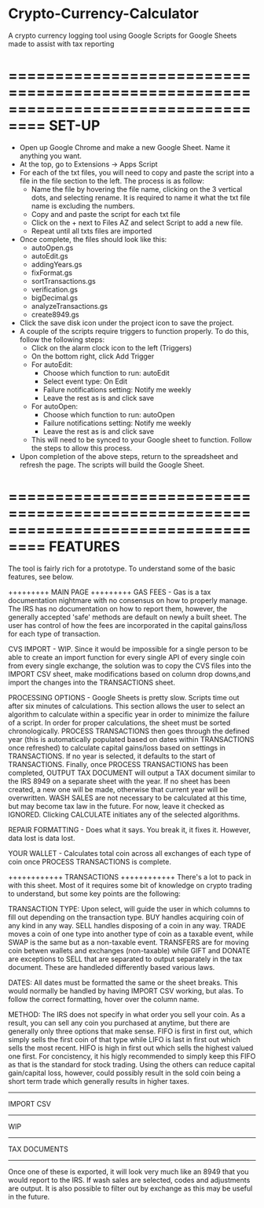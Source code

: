 # Crypto-Currency-Calculator
A crypto currency logging tool using Google Scripts for Google Sheets made to assist with tax reporting

==================================================================================
SET-UP
==================================================================================
- Open up Google Chrome and make a new Google Sheet. Name it anything you want.
- At the top, go to Extensions -> Apps Script
- For each of the txt files, you will need to copy and paste the script into a
  file in the file section to the left. The process is as follow:
	- Name the file by hovering the file name, clicking on the 3 vertical 
	  dots, and selecting rename. It is required to name it what the txt
	  file name is excluding the numbers.
	- Copy and and paste the script for each txt file
	- Click on the + next to Files AZ and select Script to add a new file.
	- Repeat until all txts files are imported
- Once complete, the files should look like this:
	- autoOpen.gs
	- autoEdit.gs
	- addingYears.gs
	- fixFormat.gs
	- sortTransactions.gs
	- verification.gs
	- bigDecimal.gs
	- analyzeTransactions.gs
	- create8949.gs
- Click the save disk icon under the project icon to save the project.
- A couple of the scripts require triggers to function properly. To do this, 
  follow the following steps:
	- Click on the alarm clock icon to the left (Triggers)
	- On the bottom right, click Add Trigger
	- For autoEdit:
		- Choose which function to run: autoEdit
		- Select event type: On Edit
		- Failure notifications setting: Notify me weekly
		- Leave the rest as is and click save
	- For autoOpen:
		- Choose which function to run: autoOpen
		- Failure notifications setting: Notify me weekly
		- Leave the rest as is and click save
	- This will need to be synced to your Google sheet to function.
	  Follow the steps to allow this process. 
- Upon completion of the above steps, return to the spreadsheet and refresh 
  the page. The scripts will build the Google Sheet.


==================================================================================
FEATURES
==================================================================================	
The tool is fairly rich for a prototype. To understand some of the basic
features, see below.

+++++++++
MAIN PAGE
+++++++++
GAS FEES - Gas is a tax documentation nightmare with no consensus on how to 
properly manage. The IRS has no documentation on how to report them, however,
the generally accepted 'safe' methods are default on newly a built sheet. The user
has control of how the fees are incorporated in the capital gains/loss for each 
type of transaction.

CVS IMPORT - WIP. Since it would be impossible for a single person to be able 
to create an import function for every single API of every single coin from every 
single exchange, the solution was to copy the CVS files into the IMPORT CSV sheet, 
make modifications based on column drop downs,and import the changes into the 
TRANSACTIONS sheet. 

PROCESSING OPTIONS - Google Sheets is pretty slow. Scripts time out after 
six minutes of calculations. This section allows the user to select an algorithm
to calculate within a specific year in order to minimize the failure of a script.
In order for proper calculations, the sheet must be sorted chronologically. 
PROCESS TRANSACTIONS then goes through the defined year (this is automatically 
populated based on dates within TRANSACTIONS once refreshed) to calculate 
capital gains/loss based on settings in TRANSACTIONS. If no year is selected, it 
defaults to the start of TRANSACTIONS. Finally, once PROCESS TRANSACTIONS has 
been completed, OUTPUT TAX DOCUMENT will output a TAX document similar to the
IRS 8949 on a separate sheet with the year. If no sheet has been created, a new
one will be made, otherwise that current year will be overwritten. WASH SALES
are not necessary to be calculated at this time, but may become tax law in the 
future. For now, leave it checked as IGNORED. Clicking CALCULATE initiates
any of the selected algorithms.

REPAIR FORMATTING - Does what it says. You break it, it fixes it. However, data
lost is data lost. 

YOUR WALLET - Calculates total coin across all exchanges of each type of coin
once PROCESS TRANSACTIONS is complete.


++++++++++++
TRANSACTIONS
++++++++++++
There's a lot to pack in with this sheet. Most of it requires some bit of
knowledge on crypto trading to understand, but some key points are the following:

TRANSACTION TYPE: Upon select, will guide the user in which columns to fill out 
depending on the transaction type. BUY handles acquiring coin of any kind in any 
way. SELL handles disposing of a coin in any way. TRADE moves a coin of one type 
into another type of coin as a taxable event, while SWAP is the same but as a 
non-taxable event. TRANSFERS are for moving coin betwen wallets and exchanges 
(non-taxable) while GIFT and DONATE are exceptions to SELL that are separated to
output separately in the tax document. These are handleded differently based
various laws.

DATES: All dates must be formatted the same or the sheet breaks. This would 
normally be handled by having IMPORT CSV working, but alas. To follow the correct
formatting, hover over the column name. 

METHOD: The IRS does not specify in what order you sell your coin. As a result,
you can sell any coin you purchased at anytime, but there are generally only three
options that make sense. FIFO is first in first out, which simply sells the first
coin of that type while LIFO is last in first out which sells the most recent. 
HIFO is high in first out which sells the highest valued one first. For
concistency, it his higly recommended to simply keep this FIFO as that is the 
standard for stock trading. Using the others can reduce capital gain/capital loss,
however, could possibly result in the sold coin being a short term trade which
generally results in higher taxes. 


**********
IMPORT CSV
**********
WIP


*************
TAX DOCUMENTS
*************
Once one of these is exported, it will look very much like an 8949 that you would
report to the IRS. If wash sales are selected, codes and adjustments are output.
It is also possible to filter out by exchange as this may be useful in the future.
